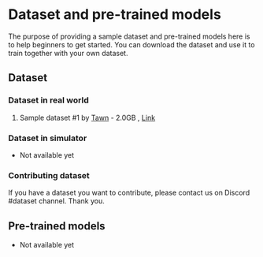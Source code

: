 # Dataset and pre-trained models

The purpose of providing a sample dataset and pre-trained models here is to help beginners to get started. You can download the dataset and use it to train together with your own dataset. 


## Dataset

### Dataset in real world

1. Sample dataset #1 by [Tawn](https://github.com/tawnkramer) - 2.0GB , [Link](https://drive.google.com/file/d/13dXSoHx6YpTvesdyUMe6o_ZfyYTYlfaK/view?usp=sharing)

### Dataset in simulator

- Not available yet


### Contributing dataset

If you have a dataset you want to contribute, please contact us on Discord #dataset channel. Thank you.


## Pre-trained models
- Not available yet

